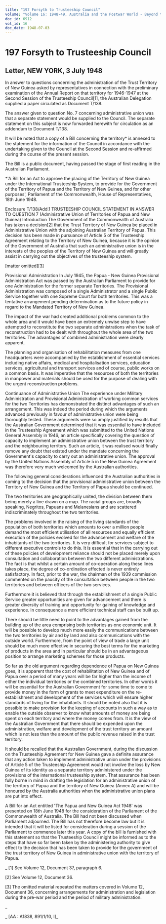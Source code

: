 ```yaml
---
title: "197 Forsyth to Trusteeship Council"
volume: "Volume 16: 1948-49, Australia and the Postwar World - Beyond the Region"
doc_id: 6912
vol_id: 16
doc_date: 1948-07-03
---
```


# 197 Forsyth to Trusteeship Council

## Letter, NEW YORK, 3 July 1948

In answer to questions concerning the administration of the Trust Territory of New Guinea asked by representatives in connection with the preliminary examination of the Annual Report on that territory for 1946-1947 at the Second Session of the Trusteeship Council[1], the Australian Delegation supplied a paper circulated as Document T/138.

The answer given to question No. 7 concerning administrative union was that a separate statement would be supplied to the Council. The separate statement on this subject is now forwarded herewith for circulation as an addendum to Document T/138.

It will be noted that a copy of a Bill concerning the territory* is annexed to the statement for the information of the Council in accordance with the undertaking given to the Council at the Second Session and re-affirmed during the course of the present session.

The Bill is a public document, having passed the stage of first reading in the Australian Parliament.

*'A Bill for an Act to approve the placing of the Territory of New Guinea under the International Trusteeship System, to provide for the Government of the Territory of Papua and the Territory of New Guinea, and for other purposes', Parliament of the Commonwealth, House of Representatives, 18th June 1948.

Enclosure T/138/Add.1 TRUSTEESHIP COUNCIL STATEMENT IN ANSWER TO QUESTION 7 (Administrative Union of Territories of Papua and New Guinea) Introduction The Government of the Commonwealth of Australia has taken a decision[2] that the Trust Territory of New Guinea be placed in Administrative Union with the adjoining Australian Territory of Papua. This decision has been made in pursuance of Article 5 of the Trusteeship Agreement relating to the Territory of New Guinea, because it is the opinion of the Government of Australia that such an administrative union is in the interests of the peoples of the Territory of New Guinea and will greatly assist in carrying out the objectives of the trusteeship system.

[matter omitted][3]

Provisional Administration In July 1945, the Papua - New Guinea Provisional Administration Act was passed by the Australian Parliament to provide for one Administration for the former separate Territories. The Provisional Administration was composed of a single Administrator and a single Public Service together with one Supreme Court for both territories. This was a tentative arrangement pending determination as to the future policy in regard to the Mandated Territory of New Guinea.

The impact of the war had created additional problems common to the whole area and it would have been an extremely unwise step to have attempted to reconstitute the two separate administrations when the task of reconstruction had to be dealt with throughout the whole area of the two territories. The advantages of combined administration were clearly apparent.

The planning and organisation of rehabilitation measures from one headquarters were accompanied by the establishment of essential services including native affairs, medical and hospitalisation services, education services, agricultural and transport services and of course, public works on a common basis. It was imperative that the resources of both the territories in manpower and materials should be used for the purpose of dealing with the urgent reconstruction problems.

Continuance of Administrative Union The experience under Military Administration and Provisional Administration of working common services for the two Territories has demonstrated the distinct advantages of such an arrangement. This was indeed the period during which the arguments advanced previously in favour of administrative union were being thoroughly tested. These arguments were so amply justified by results that the Australian Government determined that it was essential to have included in the Trusteeship Agreement which was submitted to the United Nations General Assembly in 1946, an article specifically covering the question of capacity to implement an administrative union between the trust territory and the neighbouring territory. Such an article, it was realised would finally remove any doubt that existed under the mandate concerning the Government's capacity to carry out an administrative union. The approval by the United Nations Assembly of Article 5 in the New Guinea Agreement was therefore very much welcomed by the Australian authorities.

The following general considerations influenced the Australian authorities in coming to the decision that the provisional administrative union between the Territory of New Guinea and the Territory of Papua should be continued.

The two territories are geographically united, the division between them being merely a line drawn on a map. The racial groups are, broadly speaking, Negritos, Papuans and Melanesians and are scattered indiscriminately throughout the two territories.

The problems involved in the raising of the living standards of the population of both territories which amounts to over a million people demand the most efficient utilisation of all resources and equally efficient execution of the policies evolved for the advancement and welfare of the inhabitants of the two territories. It is very difficult for services subject to different executive controls to do this. It is essential that in the carrying out of these policies of development reliance should not be placed merely upon consultation and collaboration between the two different administrations. The fact is that whilst a certain amount of co-operation along these lines takes place, the degree of co-ordination effected is never entirely satisfactory. In fact, prior to the war, the chairman of the 1939 commission commented on the paucity of the consultation between people in the two territories and between officers of the two services.

Furthermore it is believed that through the establishment of a single Public Service greater opportunities are given for advancement and there is greater diversity of training and opportunity for gaining of knowledge and experience. In consequence a more efficient technical staff can be built up.

There should be little need to point to the advantages gained from the building up of the area comprising both territories as one economic unit. It will be possible to develop much more easily the communications between the two territories by air and by land and also communications with the outside world. Furthermore, from the point of view of trade a large unit should be much more effective in securing the best terms for the marketing of products in the area and in particular should be in an advantageous position to arrange marketing schemes for those products.

So far as the old argument regarding dependence of Papua on New Guinea goes, it is apparent that the cost of rehabilitation of New Guinea and of Papua over a period of many years will be far higher than the income of either the individual territories or the combined territories. In other words it will be essential for the Australian Government for some time to come to provide money in the form of grants to meet expenditure on the re-establishment and development of the services which will ensure higher standards of living for the inhabitants. It should be noted also that it is possible to make provision for the keeping of accounts in such a way as to enable the outside observer to know what amounts of money are being spent on each territory and where the money comes from. It is the view of the Australian Government that there should be expended upon the administration, welfare and development of the trust territory an amount which is not less than the amount of the public revenue raised in the trust territory.

It should be recalled that the Australian Government, during the discussion on the Trusteeship Agreement for New Guinea gave a definite assurance that any action taken to implement administrative union under the provisions of Article 5 of the Trusteeship Agreement would not involve the loss by New Guinea of its identity as a separate territory administered under the provisions of the international trusteeship system. That assurance has been fully borne in mind in drafting the legislation for an administrative union of the territory of Papua and the territory of New Guinea (Annex A) and will be honoured by the Australia authorities when the administrative union plans are put into effect.

A Bill for an Act entitled 'The Papua and New Guinea Act 1948' was presented on 18th June 1948 for the consideration of the Parliament of the Commonwealth of Australia. The Bill had not been discussed when Parliament adjourned. The Bill has not therefore become law but it is intended that it will be listed for consideration during a session of the Parliament to commence later this year. A copy of the bill is furnished with this statement so that the Trusteeship Council might be informed as to the steps that have so far been taken by the administering authority to give effect to the decision that has been taken to provide for the government of the trust territory of New Guinea in administrative union with the territory of Papua.

_ [1] See Volume 12, Document 37, paragraph 6.

[2] See Volume 12, Document 36.

[3] The omitted material repeated the matters covered in Volume 12, Document 36, concerning arrangements for administration and legislation during the pre-war period and the period of military administration.

_

_ [AA : A1838, 891/1/10, I]_
